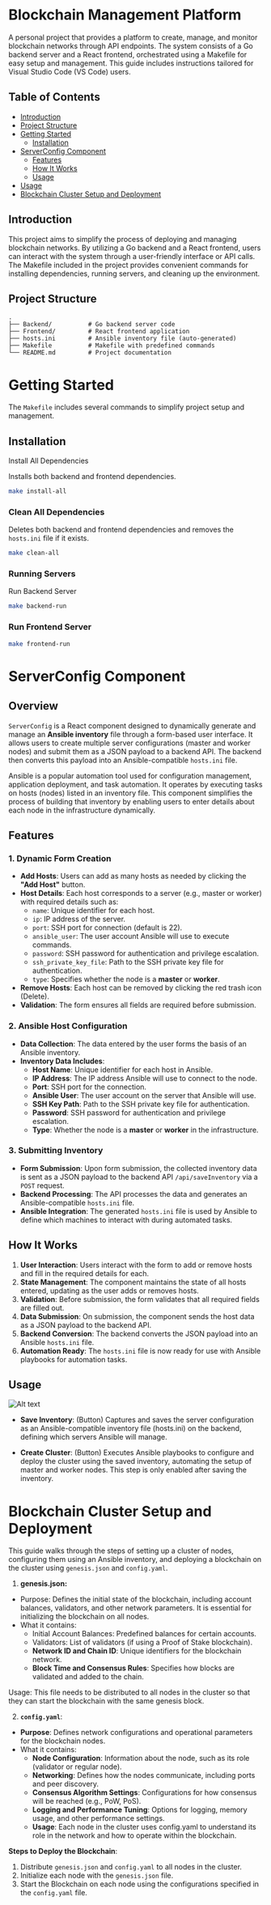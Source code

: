 # Blockchain Management Platform

A personal project that provides a platform to create, manage, and monitor blockchain networks through API endpoints. The system consists of a Go backend server and a React frontend, orchestrated using a Makefile for easy setup and management. This guide includes instructions tailored for Visual Studio Code (VS Code) users.

## Table of Contents

- [Introduction](#introduction)
- [Project Structure](#project-structure)
- [Getting Started](#getting-started)
  - [Installation](#installation)
- [ServerConfig Component](#serverconfig-component)
  - [Features](#features)
  - [How It Works](#how-it-works)
  - [Usage](#usage)
- [Usage](#usage)
- [Blockchain Cluster Setup and Deployment](#blockchain-cluster-setup-and-deployment)


## Introduction

This project aims to simplify the process of deploying and managing blockchain networks. By utilizing a Go backend and a React frontend, users can interact with the system through a user-friendly interface or API calls. The Makefile included in the project provides convenient commands for installing dependencies, running servers, and cleaning up the environment.

## Project Structure

```plaintext
.
├── Backend/          # Go backend server code
├── Frontend/         # React frontend application
├── hosts.ini         # Ansible inventory file (auto-generated)
├── Makefile          # Makefile with predefined commands
└── README.md         # Project documentation
```

# Getting Started

The `Makefile` includes several commands to simplify project setup and management.

## Installation 
Install All Dependencies

Installs both backend and frontend dependencies.

```bash
make install-all
```

### Clean All Dependencies
Deletes both backend and frontend dependencies and removes the `hosts.ini` file if it exists.

```bash
make clean-all
```

### Running Servers

Run Backend Server

```bash
make backend-run
```

### Run Frontend Server
```bash 
make frontend-run
```

# ServerConfig Component

## Overview

`ServerConfig` is a React component designed to dynamically generate and manage an **Ansible inventory** file through a form-based user interface. It allows users to create multiple server configurations (master and worker nodes) and submit them as a JSON payload to a backend API. The backend then converts this payload into an Ansible-compatible `hosts.ini` file.

Ansible is a popular automation tool used for configuration management, application deployment, and task automation. It operates by executing tasks on hosts (nodes) listed in an inventory file. This component simplifies the process of building that inventory by enabling users to enter details about each node in the infrastructure dynamically.

## Features

### 1. Dynamic Form Creation

- **Add Hosts**: Users can add as many hosts as needed by clicking the **"Add Host"** button.
- **Host Details**: Each host corresponds to a server (e.g., master or worker) with required details such as:
  - `name`: Unique identifier for each host.
  - `ip`: IP address of the server.
  - `port`: SSH port for connection (default is 22).
  - `ansible_user`: The user account Ansible will use to execute commands.
  - `password`: SSH password for authentication and privilege escalation.
  - `ssh_private_key_file`: Path to the SSH private key file for authentication.
  - `type`: Specifies whether the node is a **master** or **worker**.
- **Remove Hosts**: Each host can be removed by clicking the red trash icon (Delete).
- **Validation**: The form ensures all fields are required before submission.

### 2. Ansible Host Configuration

- **Data Collection**: The data entered by the user forms the basis of an Ansible inventory.
- **Inventory Data Includes**:
  - **Host Name**: Unique identifier for each host in Ansible.
  - **IP Address**: The IP address Ansible will use to connect to the node.
  - **Port**: SSH port for the connection.
  - **Ansible User**: The user account on the server that Ansible will use.
  - **SSH Key Path**: Path to the SSH private key file for authentication.
  - **Password**: SSH password for authentication and privilege escalation.
  - **Type**: Whether the node is a **master** or **worker** in the infrastructure.

### 3. Submitting Inventory

- **Form Submission**: Upon form submission, the collected inventory data is sent as a JSON payload to the backend API `/api/saveInventory` via a `POST` request.
- **Backend Processing**: The API processes the data and generates an Ansible-compatible `hosts.ini` file.
- **Ansible Integration**: The generated `hosts.ini` file is used by Ansible to define which machines to interact with during automated tasks.

## How It Works

1. **User Interaction**: Users interact with the form to add or remove hosts and fill in the required details for each.
2. **State Management**: The component maintains the state of all hosts entered, updating as the user adds or removes hosts.
3. **Validation**: Before submission, the form validates that all required fields are filled out.
4. **Data Submission**: On submission, the component sends the host data as a JSON payload to the backend API.
5. **Backend Conversion**: The backend converts the JSON payload into an Ansible `hosts.ini` file.
6. **Automation Ready**: The `hosts.ini` file is now ready for use with Ansible playbooks for automation tasks.

## Usage

![Alt text](inventory-data.png)

- **Save Inventory**: (Button) Captures and saves the server configuration as an Ansible-compatible inventory file (hosts.ini) on the backend, defining which servers Ansible will manage.

- **Create Cluster**: (Button) Executes Ansible playbooks to configure and deploy the cluster using the saved inventory, automating the setup of master and worker nodes. This step is only enabled after saving the inventory.


# **Blockchain Cluster Setup and Deployment**


This guide walks through the steps of setting up a cluster of nodes, configuring them using an Ansible inventory, and deploying a blockchain on the cluster using `genesis.json` and `config.yaml`.


1. **genesis.json:**
- Purpose: Defines the initial state of the blockchain, including account balances, validators, and other network parameters. It is essential for initializing the blockchain on all nodes.
- What it contains:
  - Initial Account Balances: Predefined balances for certain accounts.
  - Validators: List of validators (if using a Proof of Stake blockchain).
  - **Network ID and Chain ID**: Unique identifiers for the blockchain network.
  - **Block Time and Consensus Rules**: Specifies how blocks are validated and added to the chain.


Usage: This file needs to be distributed to all nodes in the cluster so that they can start the blockchain with the same genesis block.

2. **`config.yaml`**:
- **Purpose**: Defines network configurations and operational parameters for the blockchain nodes.
- What it contains:
  - **Node Configuration**: Information about the node, such as its role (validator or regular node).
  - **Networking**: Defines how the nodes communicate, including ports and peer discovery.
  - **Consensus Algorithm Settings**: Configurations for how consensus will be reached (e.g., PoW, PoS).
  - **Logging and Performance Tuning**: Options for logging, memory usage, and other performance settings.
  - **Usage**: Each node in the cluster uses config.yaml to understand its role in the network and how to operate within the blockchain.

**Steps to Deploy the Blockchain**:

1. Distribute `genesis.json` and `config.yaml` to all nodes in the cluster.
2. Initialize each node with the `genesis.json` file.
3. Start the Blockchain on each node using the configurations specified in the `config.yaml` file.


